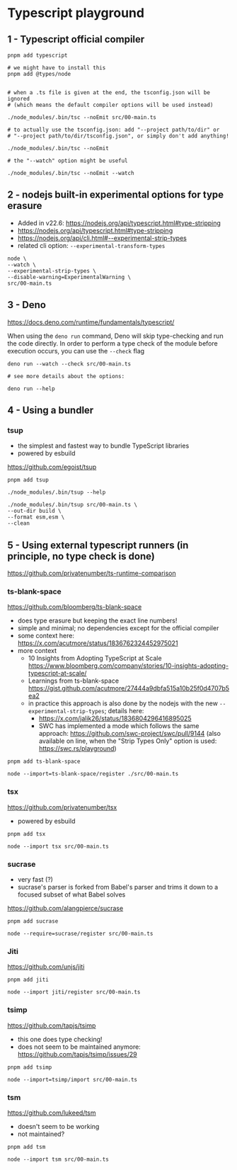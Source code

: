 # Typescript playground

## 1 - Typescript official compiler

```shell
pnpm add typescript 

# we might have to install this
pnpm add @types/node


# when a .ts file is given at the end, the tsconfig.json will be ignored 
# (which means the default compiler options will be used instead)

./node_modules/.bin/tsc --noEmit src/00-main.ts

# to actually use the tsconfig.json: add "--project path/to/dir" or 
# "--project path/to/dir/tsconfig.json", or simply don't add anything!

./node_modules/.bin/tsc --noEmit

# the "--watch" option might be useful

./node_modules/.bin/tsc --noEmit --watch
```


## 2 - nodejs built-in experimental options for type erasure

- Added in v22.6: https://nodejs.org/api/typescript.html#type-stripping
- https://nodejs.org/api/typescript.html#type-stripping
- https://nodejs.org/api/cli.html#--experimental-strip-types
- related cli option: `--experimental-transform-types`

```shell
node \
--watch \
--experimental-strip-types \
--disable-warning=ExperimentalWarning \
src/00-main.ts
```

## 3 - Deno

https://docs.deno.com/runtime/fundamentals/typescript/

When using the `deno run` command, Deno will skip type-checking and run the code directly. In order to perform a type check of the module before execution occurs, you can use the `--check` flag

```shell
deno run --watch --check src/00-main.ts

# see more details about the options:

deno run --help
```


## 4 - Using a bundler

### tsup

- the simplest and fastest way to bundle TypeScript libraries
- powered by esbuild
 
https://github.com/egoist/tsup

```shell
pnpm add tsup

./node_modules/.bin/tsup --help

./node_modules/.bin/tsup src/00-main.ts \
--out-dir build \
--format esm,esm \
--clean

```



## 5 - Using external typescript runners (in principle, no type check is done)

https://github.com/privatenumber/ts-runtime-comparison

### ts-blank-space

https://github.com/bloomberg/ts-blank-space

- does type erasure but keeping the exact line numbers!
- simple and minimal; no dependencies except for the official compiler
- some context here: https://x.com/acutmore/status/1836762324452975021
- more context
  - 10 Insights from Adopting TypeScript at Scale https://www.bloomberg.com/company/stories/10-insights-adopting-typescript-at-scale/
  - Learnings from ts-blank-space https://gist.github.com/acutmore/27444a9dbfa515a10b25f0d4707b5ea2
  - in practice this approach is also done by the nodejs with the new `--experimental-strip-types`; details here:
    - https://x.com/jalik26/status/1836804296416895025
    - SWC has implemented a mode which follows the same approach: https://github.com/swc-project/swc/pull/9144 (also available on line, when the "Strip Types Only" option is used:  https://swc.rs/playground) 

```shell
pnpm add ts-blank-space

node --import=ts-blank-space/register ./src/00-main.ts
```

### tsx

https://github.com/privatenumber/tsx

- powered by esbuild


```shell
pnpm add tsx

node --import tsx src/00-main.ts
```

### sucrase

- very fast (?)
- sucrase's parser is forked from Babel's parser and trims it down to a focused subset of what Babel solves

https://github.com/alangpierce/sucrase

```shell
pnpm add sucrase

node --require=sucrase/register src/00-main.ts
```

### Jiti

https://github.com/unjs/jiti

```shell
pnpm add jiti

node --import jiti/register src/00-main.ts
```

### tsimp

https://github.com/tapjs/tsimp

- this one does type checking!
- does not seem to be maintained anymore: https://github.com/tapjs/tsimp/issues/29

```shell
pnpm add tsimp

node --import=tsimp/import src/00-main.ts
```

### tsm

https://github.com/lukeed/tsm

- doesn't seem to be working
- not maintained?

```shell
pnpm add tsm

node --import tsm src/00-main.ts
```

